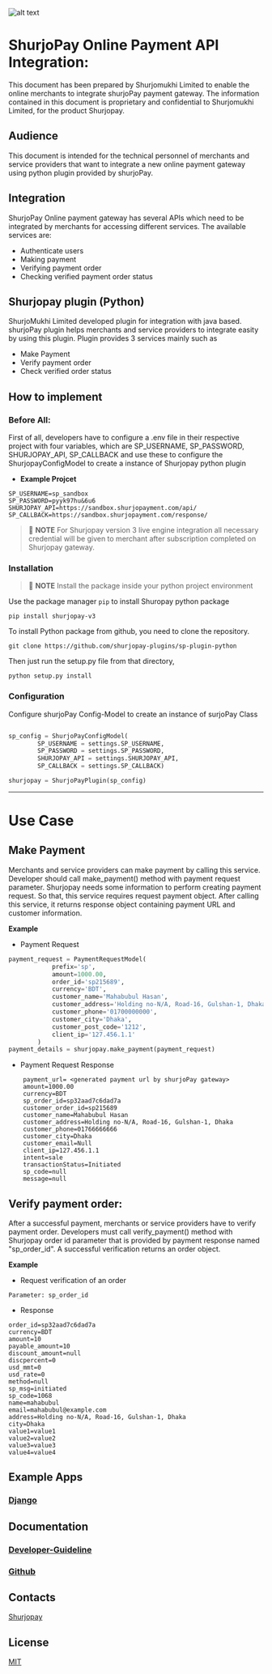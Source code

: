 ![alt text](https://shurjopay.com.bd/dev/images/shurjoPay.png)

# ShurjoPay Online Payment API Integration:

This document has been prepared by Shurjomukhi Limited to enable the online merchants to integrate shurjoPay payment gateway. The information contained in this document is proprietary and confidential to Shurjomukhi Limited, for the product Shurjopay.

## Audience

This document is intended for the technical personnel of merchants and service providers that want to integrate a new online payment gateway using python plugin provided by shurjoPay.

## Integration

ShurjoPay Online payment gateway has several APIs which need to be integrated by merchants for accessing different services. The available services are:

- Authenticate users
- Making payment
- Verifying payment order
- Checking verified payment order status

## Shurjopay plugin (Python)

ShurjoMukhi Limited developed plugin for integration with java based. shurjoPay plugin helps merchants and service providers to integrate easity by using this plugin. Plugin provides 3 services mainly such as

- Make Payment
- Verify payment order
- Check verified order status

## How to implement

### Before All:

First of all, developers have to configure a .env file in their respective project with four variables, which are SP_USERNAME,
SP_PASSWORD, SHURJOPAY_API, SP_CALLBACK and use these to configure the ShurjopayConfigModel to create a instance of Shurjopay python plugin

- **Example Projcet**

```env
SP_USERNAME=sp_sandbox
SP_PASSWORD=pyyk97hu&6u6
SHURJOPAY_API=https://sandbox.shurjopayment.com/api/
SP_CALLBACK=https://sandbox.shurjopayment.com/response/
```

> 📝 **NOTE** For Shurjopay version 3 live engine integration all necessary credential will be given to merchant after subscription completed on Shurjopay gateway.

### Installation

> 📝 **NOTE** Install the package inside your python project environment

Use the package manager `pip` to install Shuropay python package

```
pip install shurjopay-v3
```

To install Python package from github, you need to clone the repository.

```
git clone https://github.com/shurjopay-plugins/sp-plugin-python
```

Then just run the setup.py file from that directory,

```
python setup.py install
```

### Configuration

Configure shurjoPay Config-Model to create an instance of surjoPay Class

```python

sp_config = ShurjoPayConfigModel(
        SP_USERNAME = settings.SP_USERNAME,
        SP_PASSWORD = settings.SP_PASSWORD,
        SHURJOPAY_API = settings.SHURJOPAY_API,
        SP_CALLBACK = settings.SP_CALLBACK)

shurjopay = ShurjoPayPlugin(sp_config)

```

---

# Use Case

## Make Payment

Merchants and service providers can make payment by calling this service. Developer should call make_payment() method with payment request parameter. Shurjopay needs some information to perform creating payment request. So that, this service requires request payment object. After calling this service, it returns response object containing payment URL and customer information.

**Example**

- Payment Request

```python
payment_request = PaymentRequestModel(
            prefix='sp',
            amount=1000.00,
            order_id='sp215689',
            currency='BDT',
            customer_name='Mahabubul Hasan',
            customer_address='Holding no-N/A, Road-16, Gulshan-1, Dhaka' ,
            customer_phone='01700000000',
            customer_city='Dhaka',
            customer_post_code='1212',
            client_ip='127.456.1.1'
        )
payment_details = shurjopay.make_payment(payment_request)
```

- Payment Request Response

```
    payment_url= <generated payment url by shurjoPay gateway>
	amount=1000.00
	currency=BDT
	sp_order_id=sp32aad7c6dad7a
	customer_order_id=sp215689
	customer_name=Mahabubul Hasan
	customer_address=Holding no-N/A, Road-16, Gulshan-1, Dhaka
	customer_phone=01766666666
	customer_city=Dhaka
	customer_email=Null
	client_ip=127.456.1.1
	intent=sale
	transactionStatus=Initiated
	sp_code=null
	message=null
```

## Verify payment order:

After a successful payment, merchants or service providers have to verify payment order. Developers must call verify_payment() method with Shurjopay order id parameter that is provided by payment response named "sp_order_id". A successful verification returns an order object.

**Example**

- Request verification of an order

```
Parameter: sp_order_id
```

- Response

```
order_id=sp32aad7c6dad7a
currency=BDT
amount=10
payable_amount=10
discount_amount=null
discpercent=0
usd_mmt=0
usd_rate=0
method=null
sp_msg=initiated
sp_code=1068
name=mahabubul
email=mahabubul@example.com
address=Holding no-N/A, Road-16, Gulshan-1, Dhaka
city=Dhaka
value1=value1
value2=value2
value3=value3
value4=value4

```

## Example Apps

### [Django](https://github.com/shurjopay-plugins/sp-plugin-usage-examples/tree/dev/django-app-python-plugin)

## Documentation

### [Developer-Guideline](doc/sp_plugin_developer_guideline.md)

### [Github](https://github.com/shurjopay-plugins)

## Contacts

[Shurjopay](https://shurjopay.com.bd/#contacts)

## License

[MIT](https://choosealicense.com/licenses/mit/)
